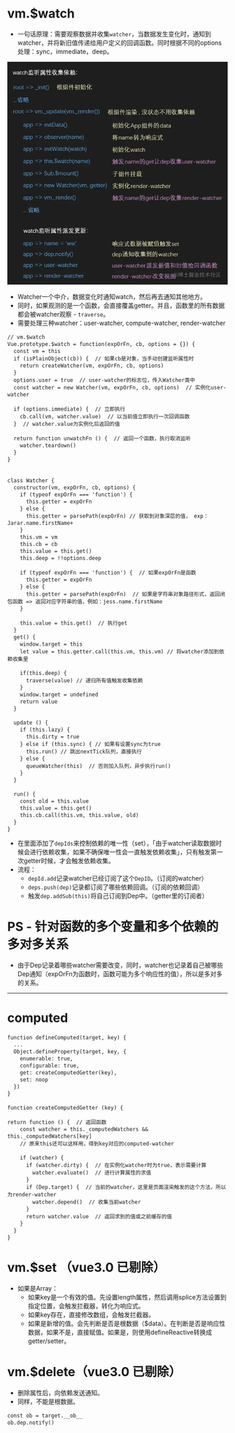 # vm.$watch
- 一句话原理：需要观察数据并收集`watcher`，当数据发生变化时，通知到watcher，并将新旧值传递给用户定义的回调函数。同时根据不同的options处理：sync，immediate，deep。

![](/image/e439e4df2c889600fd0bd43fc17d28a.png)
- Watcher一个中介，数据变化时通知watch，然后再去通知其他地方。
- 同时，如果观测的是一个函数，会直接覆盖getter。并且，函数里的所有数据都会被watcher观察 - `traverse`。
- 需要处理三种watcher：user-watcher, compute-watcher, render-watcher
```JS
// vm.$watch
Vue.prototype.$watch = function(expOrFn, cb, options = {}) {
  const vm = this
  if (isPlainObject(cb)) {  // 如果cb是对象，当手动创建监听属性时
    return createWatcher(vm, expOrFn, cb, options)
  }
  options.user = true  // user-watcher的标志位，传入Watcher类中
  const watcher = new Watcher(vm, expOrFn, cb, options)  // 实例化user-watcher

  if (options.immediate) {  // 立即执行
    cb.call(vm, watcher.value)  // 以当前值立即执行一次回调函数
  }  // watcher.value为实例化后返回的值

  return function unwatchFn () {  // 返回一个函数，执行取消监听
    watcher.teardown()
  }
}


class Watcher {
  constructor(vm, expOrFn, cb, options) {
    if (typeof expOrFn === 'function') {
      this.getter = expOrFn
    } else {
      this.getter = parsePath(expOrFn) // 获取到对象深层的值， exp：Jarar.name.firstName+
    }
    this.vm = vm
    this.cb = cb
    this.value = this.get()
    this.deep = !!options.deep

    if (typeof expOrFn === 'function') {  // 如果expOrFn是函数
      this.getter = expOrFn
    } else {
      this.getter = parsePath(expOrFn)  // 如果是字符串对象路径形式，返回闭包函数 => 返回对应字符串的值，例如：jess.name.firstName
    }

    this.value = this.get()  // 执行get
  }
  get() {
    window.target = this
    let value = this.getter.call(this.vm, this.vm) // 将watcher添加到依赖收集里

    if(this.deep) {
      traverse(value) // 递归所有值触发收集依赖
    }
    window.target = undefined
    return value
  }

  update () {
    if (this.lazy) {
      this.dirty = true
    } else if (this.sync) { // 如果有设置sync为true
      this.run() // 跳出nextTick队列，直接执行
    } else {
      queueWatcher(this)  // 否则加入队列，异步执行run()
    }
  }

  run() {
    const old = this.value
    this.value = this.get()
    this.cb.call(this.vm, this.value, old)
  }
}
```
- 在里面添加了`depIds`来控制依赖的唯一性（set），「由于watcher读取数据时候会进行依赖收集，如果不确保唯一性会一直触发依赖收集」，只有触发第一次getter时候，才会触发依赖收集。
- 流程：
  - `depId.add`记录watcher已经订阅了这个`DepID`。（订阅的watcher）
  - `deps.push(dep)`记录都订阅了哪些依赖回调。（订阅的依赖回调）
  - 触发`dep.addSub(this)`将自己订阅到Dep中。（getter里的订阅者）

# PS - 针对函数的多个变量和多个依赖的多对多关系
- 由于Dep记录着哪些watcher需要改变，同时，watcher也记录着自己被哪些Dep通知（expOrFn为函数时，函数可能为多个响应性的值），所以是多对多的关系。

<hr />

# computed
```JS
function defineComputed(target, key) {
  ...
  Object.defineProperty(target, key, {
    enumerable: true,
    configurable: true,
    get: createComputedGetter(key),
    set: noop
  })
}

function createComputedGetter (key) {
  
return function () {  // 返回函数
    const watcher = this._computedWatchers && this._computedWatchers[key]
    // 原来this还可以这样用，得到key对应的computed-watcher
    
    if (watcher) {
      if (watcher.dirty) {  // 在实例化watcher时为true，表示需要计算
        watcher.evaluate()  // 进行计算属性的求值
      }
      if (Dep.target) {  // 当前的watcher，这里是页面渲染触发的这个方法，所以为render-watcher
        watcher.depend()  // 收集当前watcher
      }
      return watcher.value  // 返回求到的值或之前缓存的值
    }
  }
}
```
# vm.$set （vue3.0 已剔除）
- 如果是Array：
  - 如果key是一个有效的值。先设置length属性，然后调用splice方法设置到指定位置，会触发拦截器，转化为响应式。
  - 如果key存在，直接修改数组，会触发拦截器。
  - 如果是新增的值。会先判断是否是根数据（$data）。在判断是否是响应性数据，如果不是，直接赋值。如果是，则使用defineReactive转换成getter/setter。

# vm.$delete（vue3.0 已剔除）
- 删除属性后，向依赖发送通知。
- 同样，不能是根数据。
```JS
const ob = target.__ob__
ob.dep.notify()
```